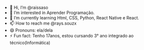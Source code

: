 - 👋 Hi, I’m @raissaso
- 👀 I’m interested in Aprender Programação.
- 🌱 I’m currently learning Html, CSS, Python, React Native e React.
- 📫 How to reach me @rays.souzx
- 😄 Pronouns: ela/dela
- ⚡ Fun fact: Tenho 17anos, estou cursando 3° ano integrado ao técnico(Informática)

